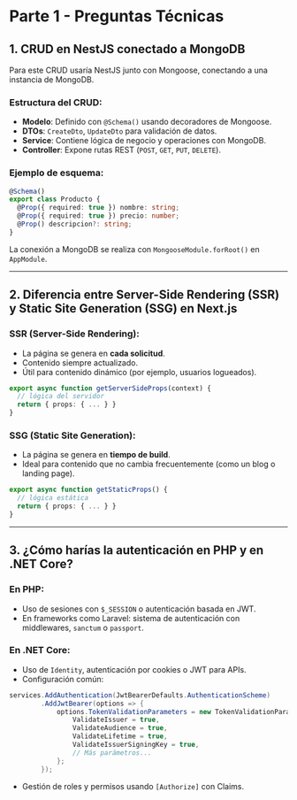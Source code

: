 
# Parte 1 - Preguntas Técnicas

## 1. CRUD en NestJS conectado a MongoDB

Para este CRUD usaría NestJS junto con Mongoose, conectando a una instancia de MongoDB.

### Estructura del CRUD:

- **Modelo**: Definido con `@Schema()` usando decoradores de Mongoose.
- **DTOs**: `CreateDto`, `UpdateDto` para validación de datos.
- **Service**: Contiene lógica de negocio y operaciones con MongoDB.
- **Controller**: Expone rutas REST (`POST`, `GET`, `PUT`, `DELETE`).

### Ejemplo de esquema:

```ts
@Schema()
export class Producto {
  @Prop({ required: true }) nombre: string;
  @Prop({ required: true }) precio: number;
  @Prop() descripcion?: string;
}
```

La conexión a MongoDB se realiza con `MongooseModule.forRoot()` en `AppModule`.

---

## 2. Diferencia entre Server-Side Rendering (SSR) y Static Site Generation (SSG) en Next.js

### SSR (Server-Side Rendering):

- La página se genera en **cada solicitud**.
- Contenido siempre actualizado.
- Útil para contenido dinámico (por ejemplo, usuarios logueados).

```ts
export async function getServerSideProps(context) {
  // lógica del servidor
  return { props: { ... } }
}
```

### SSG (Static Site Generation):

- La página se genera en **tiempo de build**.
- Ideal para contenido que no cambia frecuentemente (como un blog o landing page).

```ts
export async function getStaticProps() {
  // lógica estática
  return { props: { ... } }
}
```

---

## 3. ¿Cómo harías la autenticación en PHP y en .NET Core?

### En PHP:

- Uso de sesiones con `$_SESSION` o autenticación basada en JWT.
- En frameworks como Laravel: sistema de autenticación con middlewares, `sanctum` o `passport`.

### En .NET Core:

- Uso de `Identity`, autenticación por cookies o JWT para APIs.
- Configuración común:
```csharp
services.AddAuthentication(JwtBearerDefaults.AuthenticationScheme)
        .AddJwtBearer(options => {
            options.TokenValidationParameters = new TokenValidationParameters {
                ValidateIssuer = true,
                ValidateAudience = true,
                ValidateLifetime = true,
                ValidateIssuerSigningKey = true,
                // Más parámetros...
            };
        });
```
- Gestión de roles y permisos usando `[Authorize]` con Claims.